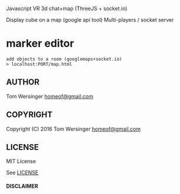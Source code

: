 Javascript VR 3d chat+map (ThreeJS + socket.io)


Display cube on a map (google api tool)
Multi-players / socket server


# marker editor
	add objects to a room (googlemaps+socket.io)
	> localhost:PORT/map.html

## AUTHOR

Tom Wersinger <homeof@gmail.com>

## COPYRIGHT

Copyright (C) 2016 Tom Wersinger <homeof@gmail.com>

## LICENSE

MIT License

See [LICENSE](https://github.com/tomplays/MusicBox/blob/master/LICENSE.md)

#### DISCLAIMER
